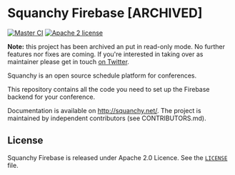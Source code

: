 # Squanchy Firebase [ARCHIVED]
[![Master CI](https://img.shields.io/circleci/project/github/squanchy-dev/squanchy-firebase/master.svg?style=for-the-badge)](https://circleci.com/gh/squanchy-dev/squanchy-firebase/tree/master) [![Apache 2 license](https://img.shields.io/github/license/squanchy-dev/squanchy-firebase.svg?style=for-the-badge)](https://github.com/squanchy-dev/squanchy-firebase/blob/master/LICENSE)

**Note:** this project has been archived an put in read-only mode. No further features nor fixes are coming. If you're interested in taking over as maintainer please get in touch [on Twitter](https://twitter.com/seebrock3r).

Squanchy is an open source schedule platform for conferences.

This repository contains all the code you need to set up the Firebase backend for your conference.

Documentation is available on http://squanchy.net/. The project is maintained by independent contributors (see CONTRIBUTORS.md).

## License

Squanchy Firebase is released under Apache 2.0 Licence. See the [`LICENSE`](LICENSE) file.

